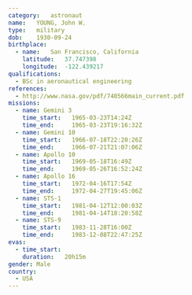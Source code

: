 ```yaml
---
category:	astronaut
name:	YOUNG, John W.
type:	military
dob:	1930-09-24
birthplace:
  - name:	San Francisco, California
    latitude:	37.747398
    longitude:	-122.439217
qualifications:
  - BSc in aeronautical engineering
references:
  - http://www.nasa.gov/pdf/740566main_current.pdf
missions:
  - name: Gemini 3
    time_start:   1965-03-23T14:24Z
    time_end:     1965-03-23T19:16:32Z
  - name: Gemini 10
    time_start:   1966-07-18T22:20:26Z
    time_end:     1966-07-21T21:07:06Z
  - name: Apollo 10
    time_start:   1969-05-18T16:49Z
    time_end:     1969-05-26T16:52:24Z
  - name: Apollo 16
    time_start:   1972-04-16T17:54Z
    time_end:     1972-04-27T19:45:06Z
  - name: STS-1
    time_start:   1981-04-12T12:00:03Z
    time_end:     1981-04-14T18:20:58Z
  - name: STS-9
    time_start:   1983-11-28T16:00Z
    time_end:     1983-12-08T22:47:25Z
evas:
  - time_start: 
    duration:   20h15m
gender:	Male
country:
  - USA
---
```

